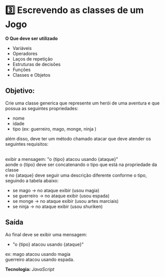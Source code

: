 # 3️⃣ Escrevendo as classes de um Jogo

**O Que deve ser utilizado**

- Variáveis
- Operadores
- Laços de repetição
- Estruturas de decisões
- Funções
- Classes e Objetos

## Objetivo:

Crie uma classe generica que represente um herói de uma aventura e que possua as seguintes propriedades:

- nome
- idade
- tipo (ex: guerreiro, mago, monge, ninja )

além disso, deve ter um método chamado atacar que deve atender os seguintes requisitos:

<br>exibir a mensagem: "o {tipo} atacou usando {ataque}"
<br>aonde o {tipo} deve ser concatenando o tipo que está na propriedade da classe
<br>e no {ataque} deve seguir uma descrição diferente conforme o tipo, seguindo a tabela abaixo:

- se mago -> no ataque exibir (usou magia) 
- se guerreiro -> no ataque exibir (usou espada) 
- se monge -> no ataque exibir (usou artes marciais)
- se ninja -> no ataque exibir (usou shuriken) 

## Saída

Ao final deve se exibir uma mensagem:

- "o {tipo} atacou usando {ataque}"
  
ex: mago atacou usando magia
<br>guerreiro atacou usando espada.

**Tecnologia:**
_JavaScript_